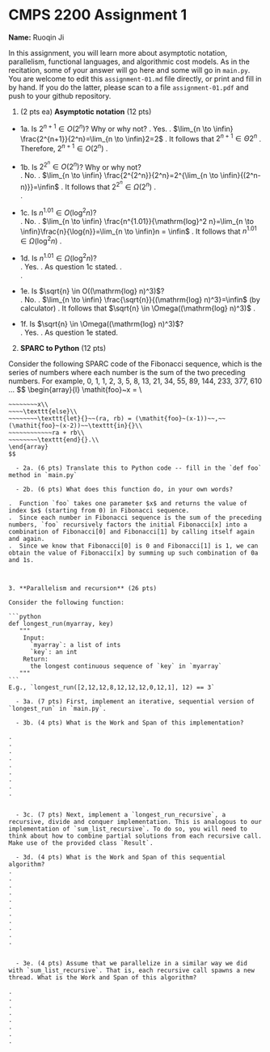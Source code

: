 

# CMPS 2200 Assignment 1

**Name:** Ruoqin Ji


In this assignment, you will learn more about asymptotic notation, parallelism, functional languages, and algorithmic cost models. As in the recitation, some of your answer will go here and some will go in `main.py`. You are welcome to edit this `assignment-01.md` file directly, or print and fill in by hand. If you do the latter, please scan to a file `assignment-01.pdf` and push to your github repository. 
  
  

1. (2 pts ea) **Asymptotic notation** (12 pts)

  - 1a. Is $2^{n+1} \in O(2^n)$? Why or why not? 
.  Yes. 
.  $\lim_{n \to \infin} \frac{2^{n+1}}{2^n}=\lim_{n \to \infin}2=2$
.  It follows that $2^{n+1} \in \Theta{2^n}$
.  Therefore, $2^{n+1} \in O(2^n)$
. 
  - 1b. Is $2^{2^n} \in O(2^n)$? Why or why not?     
.  No.
.  $\lim_{n \to \infin} \frac{2^{2^n}}{2^n}=2^{\lim_{n \to \infin}{(2^n-n)}}=\infin$
.  It follows that $2^{2^n} \in \Omega({2^n})$
.  
.  
  - 1c. Is $n^{1.01} \in O(\mathrm{log}^2 n)$?    
.  No.
.  $\lim_{n \to \infin} \frac{n^{1.01}}{\mathrm{log}^2 n}=\lim_{n \to \infin}\frac{n}{\log{n}}=\lim_{n \to \infin}n = \infin$
.  It follows that $n^{1.01} \in \Omega(\mathrm{log}^2 n)$
.  

  - 1d. Is $n^{1.01} \in \Omega(\mathrm{log}^2 n)$?  
.  Yes.
.  As question 1c stated.
.  
.  
  - 1e. Is $\sqrt{n} \in O((\mathrm{log} n)^3)$?  
.  No.
.  $\lim_{n \to \infin} \frac{\sqrt{n}}{(\mathrm{log} n)^3}=\infin$ (by calculator) 
.  It follows that $\sqrt{n} \in \Omega((\mathrm{log} n)^3)$
.  
  - 1f. Is $\sqrt{n} \in \Omega((\mathrm{log} n)^3)$?  
.  Yes.
.  As question 1e stated. 


2. **SPARC to Python** (12 pts)

Consider the following SPARC code of the Fibonacci sequence, which is the series of numbers where each number is the sum of the two preceding numbers. For example, 0, 1, 1, 2, 3, 5, 8, 13, 21, 34, 55, 89, 144, 233, 377, 610 ... 
$$
\begin{array}{l}
\mathit{foo}~x =   \\
~~~~\texttt{if}{}~~x \le 1~~\texttt{then}{}\\
~~~~~~~~x\\   
~~~~\texttt{else}\\
~~~~~~~~\texttt{let}{}~~(ra, rb) = (\mathit{foo}~(x-1))~~,~~(\mathit{foo}~(x-2))~~\texttt{in}{}\\  
~~~~~~~~~~~~ra + rb\\  
~~~~~~~~\texttt{end}{}.\\
\end{array}
$$ 

  - 2a. (6 pts) Translate this to Python code -- fill in the `def foo` method in `main.py`  

  - 2b. (6 pts) What does this function do, in your own words?  

.  Function `foo` takes one parameter $x$ and returns the value of index $x$ (starting from 0) in Fibonacci sequence. 
.  Since each number in Fibonacci sequence is the sum of the preceding numbers, `foo` recursively factors the initial Fibonacci[x] into a combination of Fibonacci[0] and Fibonacci[1] by calling itself again and again.
.  Since we know that Fibonacci[0] is 0 and Fibonacci[1] is 1, we can obtain the value of Fibonacci[x] by summing up such combination of 0a and 1s. 

  

3. **Parallelism and recursion** (26 pts)

Consider the following function:  

```python
def longest_run(myarray, key)
   """
    Input:
      `myarray`: a list of ints
      `key`: an int
    Return:
      the longest continuous sequence of `key` in `myarray`
   """
```
E.g., `longest_run([2,12,12,8,12,12,12,0,12,1], 12) == 3`  
 
  - 3a. (7 pts) First, implement an iterative, sequential version of `longest_run` in `main.py`.  

  - 3b. (4 pts) What is the Work and Span of this implementation?  

.  
.  
.  
.  
.  
.  
.  
.  
.  


  - 3c. (7 pts) Next, implement a `longest_run_recursive`, a recursive, divide and conquer implementation. This is analogous to our implementation of `sum_list_recursive`. To do so, you will need to think about how to combine partial solutions from each recursive call. Make use of the provided class `Result`.   

  - 3d. (4 pts) What is the Work and Span of this sequential algorithm?  
.  
.  
.  
.  
.  
.  
.  
.  
.  
.  
.  


  - 3e. (4 pts) Assume that we parallelize in a similar way we did with `sum_list_recursive`. That is, each recursive call spawns a new thread. What is the Work and Span of this algorithm?  

.  
.  
.  
.  
.  
.  
.  
.  

